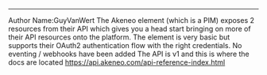 ---------------------------
Author Name:GuyVanWert
The Akeneo element (which is a PIM) exposes 2 resources from their API which gives you a head start bringing on more of their API resources onto the platform. The element is very basic but supports their OAuth2 authentication flow with the right credentials.
No eventing / webhooks have been added
The API is v1 and this is where the docs are located https://api.akeneo.com/api-reference-index.html